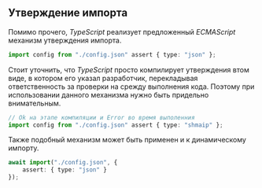 ## Утверждение импорта

Помимо прочего, _TypeScript_ реализует предложенный _ECMAScript_ механизм утверждения импорта.

`````ts
import config from "./config.json" assert { type: "json" };
`````

Стоит уточнить, что _TypeScript_ просто компилирует утверждения втом виде, в котором его указал разработчик, перекладывая ответственность за проверки на срежду выполнения кода. Поэтому при использовании данного механизма нужно быть придельно внимательным.

`````ts
// Ok на этапе компиляции и Error во время выполенния 
import config from "./config.json" assert { type: "shmaip" };
`````

Также подобный механизм может быть применен и к динамическому импорту.

`````ts
await import("./config.json", {
    assert: { type: "json" }
});
`````
